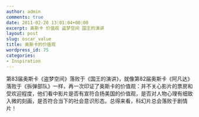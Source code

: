 ```yaml
---
author: admin
comments: true
date: 2011-02-28 13:01:04+00:00
excerpt: 奥斯卡 价值观 盗梦空间 国王的演讲
layout: post
slug: oscar_value
title: 奥斯卡的价值观
wordpress_id: 75
categories:
- Inspiration
---
```


第83届奥斯卡《盗梦空间》落败于《国王的演讲》，就像第82届奥斯卡《阿凡达》落败于《拆弹部队》一样，再一次印证了奥斯卡的价值观：并不关心影片的票房和受欢迎程度，他们看中影片是否有宣符合扬美国的价值观，是否对人物心理有细致入微的刻画，是否符合当下的社会意识形态。总得来看，科幻片总会落败于剧情片！
